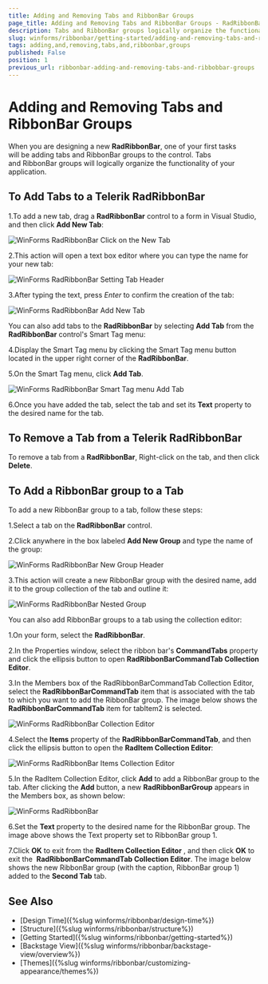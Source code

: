 ```yaml
---
title: Adding and Removing Tabs and RibbonBar Groups
page_title: Adding and Removing Tabs and RibbonBar Groups - RadRibbonBar
description: Tabs and RibbonBar groups logically organize the functionality of your application.
slug: winforms/ribbonbar/getting-started/adding-and-removing-tabs-and-ribbonbar-groups
tags: adding,and,removing,tabs,and,ribbonbar,groups
published: False
position: 1
previous_url: ribbonbar-adding-and-removing-tabs-and-ribbobbar-groups
---
```


# Adding and Removing Tabs and RibbonBar Groups

When you are designing a new  __RadRibbonBar__, one of your first tasks will be adding tabs and RibbonBar groups to the control. Tabs and RibbonBar groups will logically organize the functionality of your application.

## To Add Tabs to a Telerik RadRibbonBar

1.To add a new tab, drag a __RadRibbonBar__ control to a form in Visual Studio, and then click __Add New Tab__:

![WinForms RadRibbonBar Click on the New Tab](images/ribbonbar-adding-and-removing-tabs-and-ribbobbar-groups001.png)

2.This action will open a text box editor where you can type the name for your new tab: 

![WinForms RadRibbonBar Setting Tab Header](images/ribbonbar-adding-and-removing-tabs-and-ribbobbar-groups002.png)

3.After typing the text, press *Enter* to confirm the creation of the tab:

![WinForms RadRibbonBar Add New Tab](images/ribbonbar-adding-and-removing-tabs-and-ribbobbar-groups003.png)

You can also add tabs to the __RadRibbonBar__ by selecting __Add Tab__ from the __RadRibbonBar__ control's Smart Tag menu:

4.Display the Smart Tag menu by clicking the Smart Tag menu button located in the upper right corner of the __RadRibbonBar__.

5.On the Smart Tag menu, click __Add Tab__. 

![WinForms RadRibbonBar Smart Tag menu Add Tab](images/ribbonbar-adding-and-removing-tabs-and-ribbobbar-groups004.png)

6.Once you have added the tab, select the tab and set its __Text__ property to the desired name for the tab.

## To Remove a Tab from a Telerik RadRibbonBar

To remove a tab from a __RadRibbonBar__, Right-click on the tab, and then click __Delete__.

## To Add a RibbonBar group to a Tab

To add a new RibbonBar group to a tab, follow these steps:

1.Select a tab on the __RadRibbonBar__ control.

2.Click anywhere in the box labeled __Add New Group__ and type the name of the group: 

![WinForms RadRibbonBar New Group Header](images/ribbonbar-adding-and-removing-tabs-and-ribbobbar-groups005.png)

3.This action will create a new RibbonBar group with the desired name, add it to the group collection of the tab and outline it:

![WinForms RadRibbonBar Nested Group](images/ribbonbar-adding-and-removing-tabs-and-ribbobbar-groups006.png)

You can also add RibbonBar groups to a tab using the collection editor:

1.On your form, select the __RadRibbonBar__.

2.In the Properties window, select the ribbon bar's __CommandTabs__ property and click the ellipsis button to open __RadRibbonBarCommandTab Collection Editor__.

3.In the Members box of the RadRibbonBarCommandTab Collection Editor, select the __RadRibbonBarCommandTab__ item that is associated with the tab to which you want to add the RibbonBar group. The image below shows the __RadRibbonBarCommandTab__ item for tabItem2 is selected.

![WinForms RadRibbonBar Collection Editor](images/ribbonbar-adding-and-removing-tabs-and-ribbobbar-groups007.png)

4.Select the __Items__ property of the __RadRibbonBarCommandTab__, and then click the ellipsis button to open the __RadItem Collection Editor__:

![WinForms RadRibbonBar Items Collection Editor](images/ribbonbar-adding-and-removing-tabs-and-ribbobbar-groups008.png)

5.In the RadItem Collection Editor, click __Add__ to add a RibbonBar group to the tab. After clicking the __Add__ button, a new __RadRibbonBarGroup__ appears in the Members box, as shown below:

![WinForms RadRibbonBar](images/ribbonbar-adding-and-removing-tabs-and-ribbobbar-groups009.png)

6.Set the __Text__ property to the desired name for the RibbonBar group. The image above shows the Text property set to RibbonBar group 1.

7.Click __OK__ to exit from the __RadItem Collection Editor__ , and then click __OK__ to exit the  __RadRibbonBarCommandTab Collection Editor__. The image below shows the new RibbonBar group (with the caption, RibbonBar group 1) added to the __Second Tab__ tab.


## See Also

* [Design Time]({%slug winforms/ribbonbar/design-time%})
* [Structure]({%slug winforms/ribbonbar/structure%})
* [Getting Started]({%slug winforms/ribbonbar/getting-started%})
* [Backstage View]({%slug winforms/ribbonbar/backstage-view/overview%})
* [Themes]({%slug winforms/ribbonbar/customizing-appearance/themes%})

